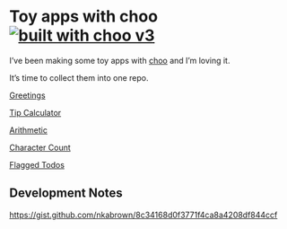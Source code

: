 # Toy apps with choo  [![built with choo v3](https://img.shields.io/badge/built%20with%20choo-v3-ffc3e4.svg?style=flat-square)](https://github.com/yoshuawuyts/choo)

I’ve been making some toy apps with [choo](https://github.com/yoshuawuyts/choo) and I’m loving it.

It’s time to collect them into one repo.

[Greetings](http://requirebin.com/?gist=1cdd3428d26f7291d0becc5000c06c34)

[Tip Calculator](http://requirebin.com/?gist=5654a45b6edf8d5645e6451f0c93d471)

[Arithmetic](http://requirebin.com/?gist=398fa003f15e0e3bd94329524d9618a3)

[Character Count](http://requirebin.com/?gist=c48899214164f180427dc3f9e819e13d)

[Flagged Todos](http://requirebin.com/?gist=24a7e8b10553fb4b7adf85a5cd8ab587)

## Development Notes

https://gist.github.com/nkabrown/8c34168d0f3771f4ca8a4208df844ccf
